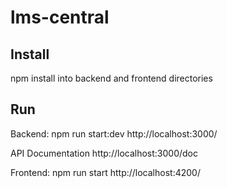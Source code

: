 # lms-central

## Install

npm install into backend and frontend directories

## Run

Backend: npm run start:dev
http://localhost:3000/

API Documentation
http://localhost:3000/doc

Frontend: npm run start
http://localhost:4200/
